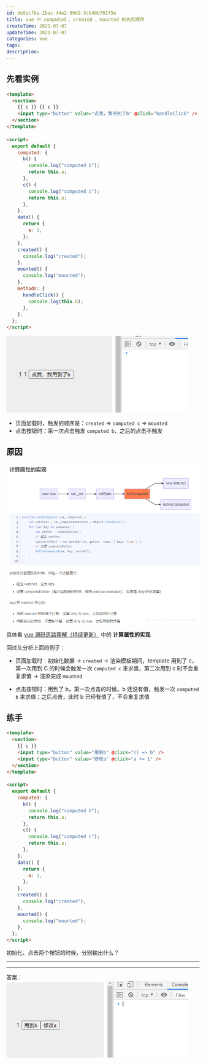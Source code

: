 ```yaml
---
id: de5ecfba-2bac-44e2-99d9-3cb40b702f5e
title: vue 中 computed 、created 、mounted 的先后顺序
createTime: 2021-07-07
updateTime: 2021-07-07
categories: vue
tags: 
description: 
---
```


## 先看实例

```html
<template>
  <section>
    {{ c }} {{ c }}
    <input type="button" value="点我，我用到了b" @click="handleClick" />
  </section>
</template>

<script>
  export default {
    computed: {
      b() {
        console.log("computed b");
        return this.a;
      },
      c() {
        console.log("computed c");
        return this.a;
      },
    },
    data() {
      return {
        a: 1,
      };
    },
    created() {
      console.log("created");
    },
    mounted() {
      console.log("mounted");
    },
    methods: {
      handleClick() {
        console.log(this.b);
      },
    },
  };
</script>
```

![在这里插入图片描述](..\post-assets\de64b715-aa86-47b6-8ed9-f237874f7f47.png)

- 页面加载时，触发的顺序是：`created` => `computed c` => `mounted`
- 点击按钮时：第一次点击触发 `computed b`，之后的点击不触发

## 原因

![截图](..\post-assets\abbb6ca9-ceb0-49bc-aed0-80b641fa5de2.png)

具体看 [vue 源码思路理解（持续更新）](https://blog.csdn.net/tangran0526/article/details/104772671) 中的 **计算属性的实现**

回过头分析上面的例子：

- 页面加载时：初始化数据 -> `created` -> 渲染模板期间，template 用到了 c，第一次用到 C 的时候会触发一次 `computed c` 来求值，第二次用到 c 时不会重复求值 -> 渲染完成 `mounted`

- 点击按钮时：用到了 b，第一次点击的时候，b 还没有值，触发一次 `computed b` 来求值；之后点击，此时 b 已经有值了，不会重复求值

## 练手

```html
<template>
  <section>
    {{ c }}
    <input type="button" value="用到b" @click="() => b" />
    <input type="button" value="修改a" @click="a += 1" />
  </section>
</template>

<script>
  export default {
    computed: {
      b() {
        console.log("computed b");
        return this.a;
      },
      c() {
        console.log("computed c");
        return this.a;
      },
    },
    data() {
      return {
        a: 1,
      };
    },
    created() {
      console.log("created");
    },
    mounted() {
      console.log("mounted");
    },
  };
</script>
```

初始化、点击两个按钮的时候，分别输出什么？

---

---

答案：
![在这里插入图片描述](..\post-assets\468fcb02-2b00-4b44-95ee-845642dfe8a9.png)